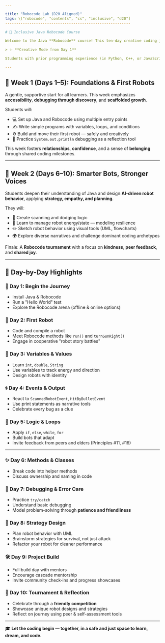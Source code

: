 ```yaml
---

title: "Robocode Lab (D20 Aligned)"
tags: \["robocode", "contents", "cs", "inclusive", "d20"]
---------------------------------------------------------

# 🤖 Inclusive Java Robocode Course

Welcome to the Java **Robocode** course! This ten-day creative coding journey blends hands-on learning, story-building, and game design as students **build, test, and battle** their own virtual robots. In this space, every learner’s story matters — we create community, celebrate curiosity, and embrace challenges together.

> ✨ **Creative Mode from Day 1**

Students with prior programming experience (in Python, C++, or JavaScript) may choose to begin directly with **Week 2** — respecting learner agency and offering **real choice**.

---
```


## 🌱 Week 1 (Days 1–5): Foundations & First Robots

A gentle, supportive start for all learners. This week emphasizes **accessibility**, **debugging through discovery**, and **scaffolded growth**.

Students will:

* 💻 Set up Java and Robocode using multiple entry points 
* ✍️ Write simple programs with variables, loops, and conditions
* ⚙️ Build and move their first robot — safely and creatively
* 📃 Practice `System.out.println` debugging as a reflection tool

This week fosters **relationships**, **confidence**, and a sense of **belonging** through shared coding milestones.

---

## 🤝 Week 2 (Days 6–10): Smarter Bots, Stronger Voices

Students deepen their understanding of Java and design **AI-driven robot behavior**, applying **strategy, empathy, and planning**.

They will:

* 🎯 Create scanning and dodging logic
* 🧠 Learn to manage robot energy/state — modeling resilience
* ✏️ Sketch robot behavior using visual tools (UML, flowcharts)
* 🌍 Explore diverse narratives and challenge dominant coding archetypes

Finale: A **Robocode tournament** with a focus on **kindness**, **peer feedback**, and **shared joy**.

---

## 📆 Day-by-Day Highlights

### 🧭 Day 1: Begin the Journey

* Install Java & Robocode
* Run a "Hello World" test
* Explore the Robocode arena (offline & online options)

### 🤖 Day 2: First Robot

* Code and compile a robot
* Meet Robocode methods like `run()` and `turnGunRight()`
* Engage in cooperative "robot story battles"

### 🌿 Day 3: Variables & Values

* Learn `int`, `double`, `String`
* Use variables to track energy and direction
* Design robots with identity

### 🌀 Day 4: Events & Output

* React to `ScannedRobotEvent`, `HitByBulletEvent`
* Use print statements as narrative tools
* Celebrate every bug as a clue

### 🔁 Day 5: Logic & Loops

* Apply `if`, `else`, `while`, `for`
* Build bots that adapt
* Invite feedback from peers and elders (Principles #11, #16)

---

### ✨ Day 6: Methods & Classes

* Break code into helper methods
* Discuss ownership and naming in code

### 🧯 Day 7: Debugging & Error Care

* Practice `try/catch`
* Understand basic debugging
* Model problem-solving through **patience and friendliness**

### 📐 Day 8: Strategy Design

* Plan robot behavior with UML
* Brainstorm strategies for survival, not just attack
* Refactor your robot for cleaner performance

### 🛠️ Day 9: Project Build

* Full build day with mentors
* Encourage cascade mentorship
* Invite community check-ins and progress showcases

### 🌈 Day 10: Tournament & Reflection

* Celebrate through a **friendly competition**
* Showcase unique robot designs and strategies
* Reflect on journey using peer & self-assessment tools

---

🎓 **Let the coding begin — together, in a safe and just space to learn, dream, and code.**
